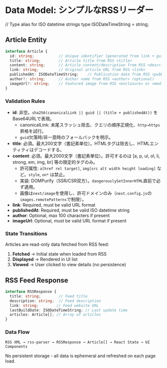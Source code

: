 # Data Model: シンプルなRSSリーダー

// Type alias for ISO datetime strings
type ISODateTimeString = string;

## Article Entity

```typescript
interface Article {
  id: string;           // Unique identifier (generated from link + guid)
  title: string;        // Article title from RSS <title>
  content: string;      // Article content/description from RSS <description>
  link: string;         // Original article URL from RSS <link>
  publishedAt: ISODateTimeString;    // Publication date from RSS <pubDate>
  author?: string;      // Author name from RSS <author> (optional)
  imageUrl?: string;    // Featured image from RSS <enclosure> or <media:thumbnail> (optional)
}
```

### Validation Rules

- **id**: 非空。`sha256(canonicalLink || guid || (title + publishedAt))` をBase64URLで表現。
  - canonicalLink: 末尾スラッシュ除去、クエリの順序正規化、`http→https`昇格を試行。
  - `guid`欠落時/非一意時のフォールバックを明示。
- **title**: 必須。最大200文字（書記素単位）。HTMLタグは除去し、HTMLエンティティはデコードする。
- **content**: 必須。最大2000文字（書記素単位）。許可するのは [a, p, ul, ol, li, strong, em, img, br] 等の限定的タグのみ。
  - 許可属性: `a[href rel target]`, `img[src alt width height loading]` など。`style`, `on*` は禁止。
  - 実装: DOMPurify（SSR/CSR双方）。`dangerouslySetInnerHTML`直前で必ず適用。
  - 画像は`next/image`を使用し、許可ドメインのみ（`next.config.js`の`images.remotePatterns`で制限）。
- **link**: Required, must be valid URL format
- **publishedAt**: Required, must be valid ISO datetime string
- **author**: Optional, max 100 characters if present
- **imageUrl**: Optional, must be valid URL format if present

### State Transitions

Articles are read-only data fetched from RSS feed:
1. **Fetched** → Initial state when loaded from RSS
2. **Displayed** → Rendered in UI list
3. **Viewed** → User clicked to view details (no persistence)

## RSS Feed Response

```typescript
interface RSSResponse {
  title: string;        // Feed title
  description: string;  // Feed description  
  link: string;        // Feed website URL
  lastBuildDate: ISODateTimeString; // Last update time
  articles: Article[]; // Array of articles
}
```

### Data Flow

```mermaid
RSS XML → rss-parser → RSSResponse → Article[] → React State → UI Components
```

No persistent storage - all data is ephemeral and refreshed on each page load.
